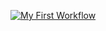 [![My First Workflow](https://github.com/kamransadiqali/GitHubActionsInAction/actions/workflows/MyFirstWorkflow.yml/badge.svg)](https://github.com/kamransadiqali/GitHubActionsInAction/actions/workflows/MyFirstWorkflow.yml)
